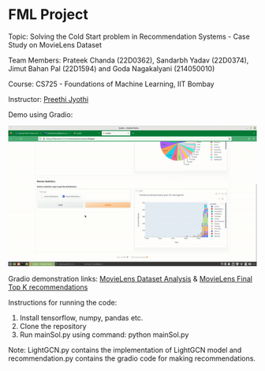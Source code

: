 # FML Project

Topic: Solving the Cold Start problem in Recommendation Systems - Case Study on MovieLens Dataset

Team Members: Prateek Chanda (22D0362), Sandarbh Yadav (22D0374), Jimut Bahan Pal (22D1594) and Goda Nagakalyani (214050010)

Course: CS725 - Foundations of Machine Learning, IIT Bombay

Instructor: [Preethi Jyothi](https://www.cse.iitb.ac.in/~pjyothi/)

Demo using Gradio:

![](fml_gradio.gif)

Gradio demonstration links: [MovieLens Dataset Analysis](https://fmlprojectcs725-movielensdatasetanalysis.hf.space/) & [MovieLens Final Top K recommendations](https://fmlprojectcs725-recommendationmovielens.hf.space/)

Instructions for running the code:

1. Install tensorflow, numpy, pandas etc.
2. Clone the repository
3. Run mainSol.py using command: python mainSol.py

Note: LightGCN.py contains the implementation of LightGCN model and recommendation.py contains the gradio code for making recommendations.
